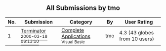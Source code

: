 ﻿<div align="center">

## All Submissions by tmo

</div>

No.  | Submission | Category | By   | User Rating
---- | ---------- | -------- | ---- | -----------
1 | [Terminator<br /><sup>2000-03-18 06:13:10</sup>](https://github.com/Planet-Source-Code/tmo-terminator__1-10764) | [Complete Applications<br /><sup>Visual Basic</sup>](../ByCategory/complete-applications__1-27.md) | tmo | 4.3 (43 globes from 10 users)
